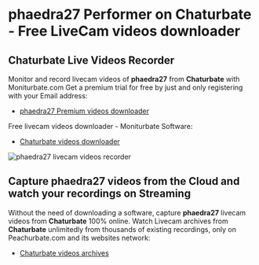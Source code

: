 # phaedra27 Performer on Chaturbate - Free LiveCam videos downloader

## Chaturbate Live Videos Recorder

Monitor and record livecam videos of **phaedra27** from **Chaturbate** with Moniturbate.com
Get a premium trial for free by just and only registering with your Email address:
* [phaedra27 Premium videos downloader](https://moniturbate.com/request-demo-licence-key.html)

Free livecam videos downloader - Moniturbate Software:
* [Chaturbate videos downloader](https://moniturbate.com/moniturbate-download-software.html)

![phaedra27 livecam videos recorder](https://peachurnet.com/templates/moniturbate-software.png)


## Capture phaedra27 videos from the Cloud and watch your recordings on Streaming

Without the need of downloading a software, capture **phaedra27** livecam videos from **Chaturbate** 100% online.
Watch Livecam archives from **Chaturbate** unlimitedly from thousands of existing recordings, only on Peachurbate.com and its websites network:
* [Chaturbate videos archives](https://peachurnet.com/)